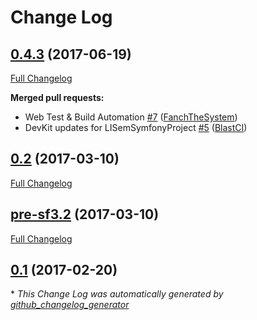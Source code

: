 # Change Log

## [0.4.3](https://github.com/libre-informatique/LISemSymfonyProject/tree/0.4.3) (2017-06-19)
[Full Changelog](https://github.com/libre-informatique/LISemSymfonyProject/compare/0.2...0.4.3)

**Merged pull requests:**

- Web Test & Build Automation [\#7](https://github.com/libre-informatique/LISemSymfonyProject/pull/7) ([FanchTheSystem](https://github.com/FanchTheSystem))
- DevKit updates for LISemSymfonyProject [\#5](https://github.com/libre-informatique/LISemSymfonyProject/pull/5) ([BlastCI](https://github.com/BlastCI))

## [0.2](https://github.com/libre-informatique/LISemSymfonyProject/tree/0.2) (2017-03-10)
[Full Changelog](https://github.com/libre-informatique/LISemSymfonyProject/compare/pre-sf3.2...0.2)

## [pre-sf3.2](https://github.com/libre-informatique/LISemSymfonyProject/tree/pre-sf3.2) (2017-03-10)
[Full Changelog](https://github.com/libre-informatique/LISemSymfonyProject/compare/0.1...pre-sf3.2)

## [0.1](https://github.com/libre-informatique/LISemSymfonyProject/tree/0.1) (2017-02-20)


\* *This Change Log was automatically generated by [github_changelog_generator](https://github.com/skywinder/Github-Changelog-Generator)*